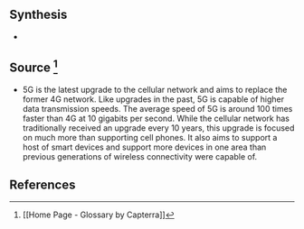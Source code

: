 ## Synthesis
- 
## Source [^1]
- 5G is the latest upgrade to the cellular network and aims to replace the former 4G network. Like upgrades in the past, 5G is capable of higher data transmission speeds. The average speed of 5G is around 100 times faster than 4G at 10 gigabits per second. While the cellular network has traditionally received an upgrade every 10 years, this upgrade is focused on much more than supporting cell phones. It also aims to support a host of smart devices and support more devices in one area than previous generations of wireless connectivity were capable of.
## References

[^1]: [[Home Page - Glossary by Capterra]]
